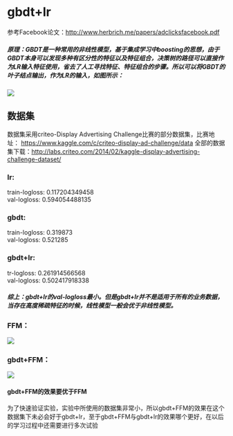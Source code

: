 # gbdt+lr  
参考Facebook论文：http://www.herbrich.me/papers/adclicksfacebook.pdf  
##### 原理：GBDT是一种常用的非线性模型，基于集成学习中boosting的思想，由于GBDT本身可以发现多种有区分性的特征以及特征组合，决策树的路径可以直接作为LR输入特征使用，省去了人工寻找特征、特征组合的步骤。所以可以将GBDT的叶子结点输出，作为LR的输入，如图所示：
![](https://upload-images.jianshu.io/upload_images/4155986-8a4cb50aefba2877.png?imageMogr2/auto-orient/strip%7CimageView2/2/w/508)  

## 数据集  
数据集采用criteo-Display Advertising Challenge比赛的部分数据集，比赛地址： https://www.kaggle.com/c/criteo-display-ad-challenge/data 全部的数据集下载：http://labs.criteo.com/2014/02/kaggle-display-advertising-challenge-dataset/

### lr:
train-logloss:  0.117204349458  
val-logloss:  0.594054488135  

### gbdt:
train-logloss: 0.319873  
val-logloss: 0.521285  

### gbdt+lr:
tr-logloss:  0.261914566568  
val-logloss:  0.502417918338  

##### 综上：gbdt+lr的val-logloss最小。但是gbdt+lr并不是适用于所有的业务数据，当存在高度稀疏特征的时候，线性模型一般会优于非线性模型。  

### FFM：
![](https://github.com/wangru8080/gbdt-lr/blob/master/ffm.png)   

### gbdt+FFM：
![](https://github.com/wangru8080/gbdt-lr/blob/master/gbdt%2Bffm.png) 


#### gbdt+FFM的效果要优于FFM  

为了快速验证实验，实验中所使用的数据集非常小，所以gbdt+FFM的效果在这个数据集下未必会好于gbdt+lr，至于gbdt+FFM与gbdt+lr的效果哪个更好，在以后的学习过程中还需要进行多次试验

